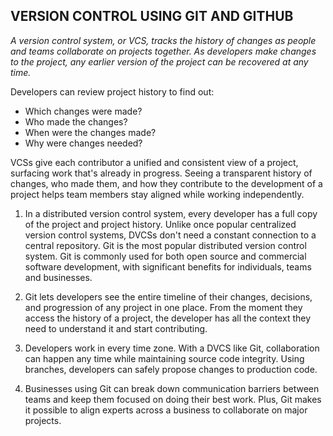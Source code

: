 ## VERSION CONTROL USING GIT AND GITHUB

*A version control system, or VCS, tracks the history of changes as people and teams collaborate on projects together. As developers make changes to the project, any earlier version of the project can be recovered at any time.*

Developers can review project history to find out:

* Which changes were made?
* Who made the changes?
* When were the changes made?
* Why were changes needed?
  
VCSs give each contributor a unified and consistent view of a project, surfacing work that's already in progress. Seeing a transparent history of changes, who made them, and how they contribute to the development of a project helps team members stay aligned while working independently.

1. In a distributed version control system, every developer has a full copy of the project and project history. Unlike once popular centralized version control systems, DVCSs don't need a constant connection to a central repository. Git is the most popular distributed version control system. Git is commonly used for both open source and commercial software development, with significant benefits for individuals, teams and businesses.

2. Git lets developers see the entire timeline of their changes, decisions, and progression of any project in one place. From the moment they access the history of a project, the developer has all the context they need to understand it and start contributing.

3. Developers work in every time zone. With a DVCS like Git, collaboration can happen any time while maintaining source code integrity. Using branches, developers can safely propose changes to production code.

4. Businesses using Git can break down communication barriers between teams and keep them focused on doing their best work. Plus, Git makes it possible to align experts across a business to collaborate on major projects.
